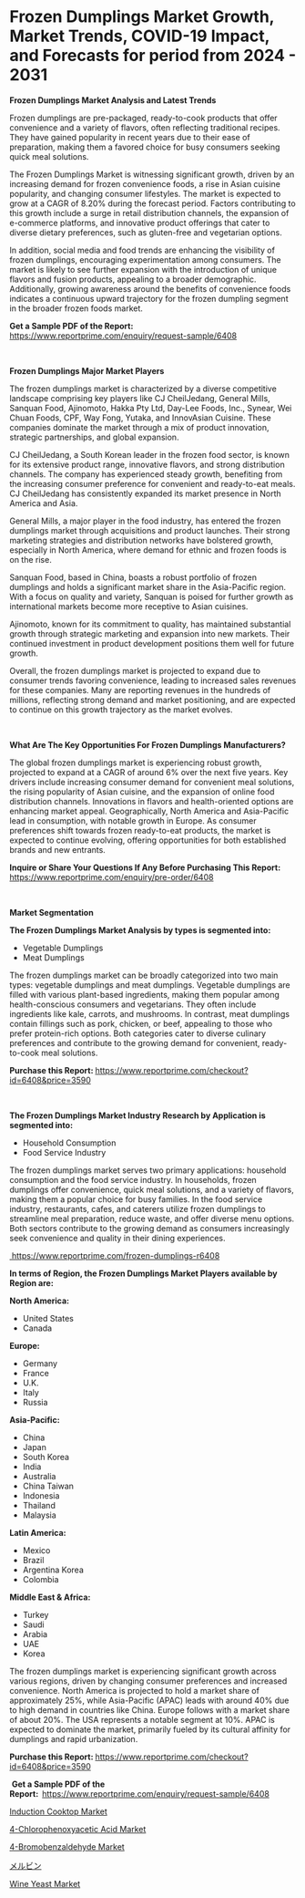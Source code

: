 <p><h1>Frozen Dumplings Market Growth, Market Trends, COVID-19 Impact, and Forecasts for period from 2024 - 2031</h1></p><p><strong>Frozen Dumplings Market Analysis and Latest Trends</strong></p>
<p><p>Frozen dumplings are pre-packaged, ready-to-cook products that offer convenience and a variety of flavors, often reflecting traditional recipes. They have gained popularity in recent years due to their ease of preparation, making them a favored choice for busy consumers seeking quick meal solutions. </p><p>The Frozen Dumplings Market is witnessing significant growth, driven by an increasing demand for frozen convenience foods, a rise in Asian cuisine popularity, and changing consumer lifestyles. The market is expected to grow at a CAGR of 8.20% during the forecast period. Factors contributing to this growth include a surge in retail distribution channels, the expansion of e-commerce platforms, and innovative product offerings that cater to diverse dietary preferences, such as gluten-free and vegetarian options.</p><p>In addition, social media and food trends are enhancing the visibility of frozen dumplings, encouraging experimentation among consumers. The market is likely to see further expansion with the introduction of unique flavors and fusion products, appealing to a broader demographic. Additionally, growing awareness around the benefits of convenience foods indicates a continuous upward trajectory for the frozen dumpling segment in the broader frozen foods market.</p></p>
<p><strong>Get a Sample PDF of the Report:&nbsp;</strong> <a href="https://www.reportprime.com/enquiry/request-sample/6408">https://www.reportprime.com/enquiry/request-sample/6408</a></p>
<p>&nbsp;</p>
<p><strong>Frozen Dumplings Major Market Players</strong></p>
<p><p>The frozen dumplings market is characterized by a diverse competitive landscape comprising key players like CJ CheilJedang, General Mills, Sanquan Food, Ajinomoto, Hakka Pty Ltd, Day-Lee Foods, Inc., Synear, Wei Chuan Foods, CPF, Way Fong, Yutaka, and InnovAsian Cuisine. These companies dominate the market through a mix of product innovation, strategic partnerships, and global expansion.</p><p>CJ CheilJedang, a South Korean leader in the frozen food sector, is known for its extensive product range, innovative flavors, and strong distribution channels. The company has experienced steady growth, benefiting from the increasing consumer preference for convenient and ready-to-eat meals. CJ CheilJedang has consistently expanded its market presence in North America and Asia.</p><p>General Mills, a major player in the food industry, has entered the frozen dumplings market through acquisitions and product launches. Their strong marketing strategies and distribution networks have bolstered growth, especially in North America, where demand for ethnic and frozen foods is on the rise.</p><p>Sanquan Food, based in China, boasts a robust portfolio of frozen dumplings and holds a significant market share in the Asia-Pacific region. With a focus on quality and variety, Sanquan is poised for further growth as international markets become more receptive to Asian cuisines.</p><p>Ajinomoto, known for its commitment to quality, has maintained substantial growth through strategic marketing and expansion into new markets. Their continued investment in product development positions them well for future growth.</p><p>Overall, the frozen dumplings market is projected to expand due to consumer trends favoring convenience, leading to increased sales revenues for these companies. Many are reporting revenues in the hundreds of millions, reflecting strong demand and market positioning, and are expected to continue on this growth trajectory as the market evolves.</p></p>
<p>&nbsp;</p>
<p><strong>What Are The Key Opportunities For Frozen Dumplings Manufacturers?</strong></p>
<p><p>The global frozen dumplings market is experiencing robust growth, projected to expand at a CAGR of around 6% over the next five years. Key drivers include increasing consumer demand for convenient meal solutions, the rising popularity of Asian cuisine, and the expansion of online food distribution channels. Innovations in flavors and health-oriented options are enhancing market appeal. Geographically, North America and Asia-Pacific lead in consumption, with notable growth in Europe. As consumer preferences shift towards frozen ready-to-eat products, the market is expected to continue evolving, offering opportunities for both established brands and new entrants.</p></p>
<p><strong>Inquire or Share Your Questions If Any Before Purchasing This Report:</strong> <a href="https://www.reportprime.com/enquiry/pre-order/6408">https://www.reportprime.com/enquiry/pre-order/6408</a></p>
<p>&nbsp;</p>
<p><strong>Market Segmentation</strong></p>
<p><strong>The Frozen Dumplings Market Analysis by types is segmented into:</strong></p>
<p><ul><li>Vegetable Dumplings</li><li>Meat Dumplings</li></ul></p>
<p><p>The frozen dumplings market can be broadly categorized into two main types: vegetable dumplings and meat dumplings. Vegetable dumplings are filled with various plant-based ingredients, making them popular among health-conscious consumers and vegetarians. They often include ingredients like kale, carrots, and mushrooms. In contrast, meat dumplings contain fillings such as pork, chicken, or beef, appealing to those who prefer protein-rich options. Both categories cater to diverse culinary preferences and contribute to the growing demand for convenient, ready-to-cook meal solutions.</p></p>
<p><strong>Purchase this Report:&nbsp;</strong><a href="https://www.reportprime.com/checkout?id=6408&price=3590">https://www.reportprime.com/checkout?id=6408&price=3590</a></p>
<p>&nbsp;</p>
<p><strong>The Frozen Dumplings Market Industry Research by Application is segmented into:</strong></p>
<p><ul><li>Household Consumption</li><li>Food Service Industry</li></ul></p>
<p><p>The frozen dumplings market serves two primary applications: household consumption and the food service industry. In households, frozen dumplings offer convenience, quick meal solutions, and a variety of flavors, making them a popular choice for busy families. In the food service industry, restaurants, cafes, and caterers utilize frozen dumplings to streamline meal preparation, reduce waste, and offer diverse menu options. Both sectors contribute to the growing demand as consumers increasingly seek convenience and quality in their dining experiences.</p></p>
<p><a href="https://www.reportprime.com/frozen-dumplings-r6408">&nbsp;https://www.reportprime.com/frozen-dumplings-r6408</a></p>
<p><strong>In terms of Region, the Frozen Dumplings Market Players available by Region are:</strong></p>
<p>
    <p> <strong> North America: </strong>
        <ul>
            <li>United States</li>
            <li>Canada</li>
        </ul>
        </p> 
    <p> <strong> Europe: </strong>
        <ul>
            <li>Germany</li>
            <li>France</li>
            <li>U.K.</li>
            <li>Italy</li>
            <li>Russia</li>
        </ul>
        </p> 
    <p> <strong> Asia-Pacific: </strong>
        <ul>
            <li>China</li>
            <li>Japan</li>
            <li>South Korea</li>
            <li>India</li>
            <li>Australia</li>
            <li>China Taiwan</li>
            <li>Indonesia</li>
            <li>Thailand</li>
            <li>Malaysia</li>
        </ul>
        </p> 
    <p> <strong> Latin America: </strong>
        <ul>
            <li>Mexico</li>
            <li>Brazil</li>
            <li>Argentina Korea</li>
            <li>Colombia</li>
        </ul>
        </p> 
    <p> <strong> Middle East & Africa: </strong>
        <ul>
            <li>Turkey</li>
            <li>Saudi</li>
            <li>Arabia</li>
            <li>UAE</li>
            <li>Korea</li>
        </ul>
    </p>
    </p>
<p><p>The frozen dumplings market is experiencing significant growth across various regions, driven by changing consumer preferences and increased convenience. North America is projected to hold a market share of approximately 25%, while Asia-Pacific (APAC) leads with around 40% due to high demand in countries like China. Europe follows with a market share of about 20%. The USA represents a notable segment at 10%. APAC is expected to dominate the market, primarily fueled by its cultural affinity for dumplings and rapid urbanization.</p></p>
<p><strong>Purchase this Report: </strong><a href="https://www.reportprime.com/checkout?id=6408&price=3590">https://www.reportprime.com/checkout?id=6408&price=3590</a></p>
<p>&nbsp;<strong>Get a Sample PDF of the Report:&nbsp;&nbsp;</strong><a href="https://www.reportprime.com/enquiry/request-sample/6408">https://www.reportprime.com/enquiry/request-sample/6408</a></p>
<p><strong></strong></p>
<p><p><a href="https://www.linkedin.com/pulse/induction-cooktop-market-overview-global-trends-future-prospects-ckfxf?trackingId=kaFP0BxoSMe4Q3dD079v5g%3D%3D">Induction Cooktop Market</a></p><p><a href="https://issuu.com/reportprime-2/docs/4-chlorophenoxyacetic-acid-market-s_8b8ef2d0e8ec28">4-Chlorophenoxyacetic Acid Market</a></p><p><a href="https://issuu.com/reportprime-2/docs/4-bromobenzaldehyde-market-size-203_36e2347ba7b128">4-Bromobenzaldehyde Market</a></p><p><a href="https://medium.com/@harper17bmoles/%E3%82%B0%E3%83%AD%E3%83%BC%E3%83%90%E3%83%AB%E3%83%A1%E3%83%AB%E3%83%90%E3%82%A4%E3%83%B3%E5%B8%82%E5%A0%B4-%E5%B8%82%E5%A0%B4%E3%82%B7%E3%82%A7%E3%82%A2-%E5%B8%82%E5%A0%B4%E5%8B%95%E5%90%91-%E4%BB%8A%E5%BE%8C%E3%81%AE%E6%88%90%E9%95%B7%E3%82%92%E6%8E%A2%E3%82%8B-4b0246d29774">メルビン</a></p><p><a href="https://medium.com/@erinveum/emerging-opportunities-and-challenges-in-the-global-wine-yeast-market-2024-2031-275e65c31b78">Wine Yeast Market</a></p></p>